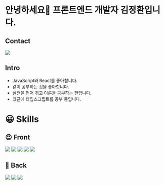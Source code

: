 # 안녕하세요👋 프론트엔드 개발자 김정환입니다.

## Contact
<img src="https://img.shields.io/badge/voluntad3000@gmail.com-E34F26?style=flat-square&logo=Gmail&logoColor=white"/>

## Intro
- JavaScript와 React를 좋아합니다.
- 같이 공부하는 것을 좋아합니다.
- 실전을 먼저 겪고 이론을 공부하는 편입니다.
- 최근에 타입스크립트를 공부 중입니다.

<!--
**codingbe/codingbe** is a ✨ _special_ ✨ repository because its `README.md` (this file) appears on your GitHub profile.

Here are some ideas to get you started:

- 🔭 I’m currently working on ...
- 🌱 I’m currently learning ...
- 👯 I’m looking to collaborate on ...
- 🤔 I’m looking for help with ...
- 💬 Ask me about ...
- 📫 How to reach me: ...
- 😄 Pronouns: ...
- ⚡ Fun fact: ...
-->

# 😀 Skills

## 😍 Front
<img src="https://img.shields.io/badge/HTML-E34F26?style=flat-square&logo=HTML5&logoColor=white"/> <img src="https://img.shields.io/badge/CSS-1572B6?style=flat-square&logo=CSS3&logoColor=white"/> <img src="https://img.shields.io/badge/JavaScript-F7DF1E?style=flat-square&logo=JavaScript&logoColor=black"/> <img src="https://img.shields.io/badge/React-61DAFB?style=flat-square&logo=React&logoColor=black"/> <img src="https://img.shields.io/badge/TypeScript-3178C6?style=flat-square&logo=TypeScript&logoColor=white"/>

## 🤔 Back
<img src="https://img.shields.io/badge/Express-000000?style=flat-square&logo=Express&logoColor=white"/> <img src="https://img.shields.io/badge/MySQL-4479A1?style=flat-square&logo=MySQL&logoColor=white"/> <img src="https://img.shields.io/badge/MongoDB-47A248?style=flat-square&logo=MongoDB&logoColor=white"/>
